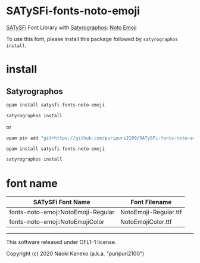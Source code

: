 # SATySFi-fonts-noto-emoji
[SATySFi](https://github.com/gfngfn/SATySFi) Font Library with [Satyrographos](https://github.com/na4zagin3/satyrographos): [Noto Emoji](https://www.google.com/get/noto/)

To use this font, please install this package followed by `satyrographos install`.

# install

## Satyrographos

```sh
opam install satysfi-fonts-noto-emoji

satyrographos install
```

or

```sh
opam pin add "git+https://github.com/puripuri2100/SATySFi-fonts-noto-emoji.git"

opam install satysfi-fonts-noto-emoji

satyrographos install
```

# font name

| SATySFi Font Name | Font Filename |
|-------------------|---------------|
|fonts-noto-emoji:NotoEmoji-Regular|NotoEmoji-Regular.ttf|
|fonts-noto-emoji:NotoEmojiColor|NotoEmojiColor.ttf|


---

This software released under OFL1-1 license.

Copyright (c) 2020 Naoki Kaneko (a.k.a. "puripuri2100")